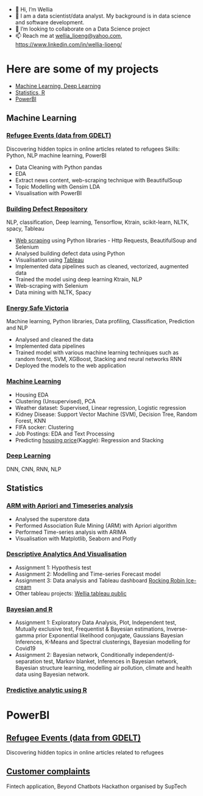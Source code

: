 - 👋 Hi, I’m Wellia
- 👀 I am a data scientist/data analyst. My background is in data science and software development.
- 💞️ I’m looking to collaborate on a Data Science project
- 📫 Reach me at wellia_lioeng@yahoo.com, https://www.linkedin.com/in/wellia-lioeng/

# Here are some of my projects

- [Machine Learning, Deep Learning](#machine-learning)
- [Statistics, R](#statistics)
- [PowerBI](#powerbi)

## Machine Learning

### [Refugee Events (data from GDELT) ](https://github.com/wellia/gdeltRefugee) 
Discovering hidden topics in online articles related to refugees
Skills: Python, NLP machine learning, PowerBI
- Data Cleaning with Python pandas
- EDA
- Extract news content, web-scraping technique with BeautifulSoup
- Topic Modelling with Gensim LDA
- Visualisation with PowerBI
  
### [Building Defect Repository](https://github.com/wellia/buildingDefect) 
NLP, classification, Deep learning, Tensorflow, Ktrain, scikit-learn, NLTK, spacy, Tableau
- [Web scraping](https://github.com/wellia/WebScrapping) using Python libraries - Http Requests, BeautifulSoup and Selenium
- Analysed building defect data using Python 
- Visualisation using [Tableau](https://public.tableau.com/app/profile/wellia.lioeng/viz/BuildingDefects/story)
- Implemented data pipelines such as cleaned, vectorized, augmented data
- Trained the model using deep learning Ktrain, NLP
- Web-scraping with Selenium
- Data mining with NLTK, Spacy

### [Energy Safe Victoria](https://github.com/wellia/capstone_ESV)
Machine learning, Python libraries, Data profiling, Classification, Prediction and NLP
- Analysed and cleaned the data
- Implemented data pipelines
- Trained model with various machine learning techniques such as random forest, SVM, XGBoost, Stacking and neural networks RNN
- Deployed the models to the web application

### [Machine Learning](https://github.com/wellia/Machine_Learning)
- Housing EDA
- Clustering (Unsupervised), PCA
- Weather dataset: Supervised, Linear regression, Logistic regression
- Kidney Disease: Support Vector Machine (SVM), Decision Tree, Random Forest, KNN
- FIFA socker: Clustering
- Job Postings: EDA and Text Processing
- Predicting [housing price](https://github.com/wellia/house_price_kaggle)(Kaggle): Regression and Stacking 

### [Deep Learning](https://github.com/wellia/DeepLearning)
DNN, CNN, RNN, NLP

## Statistics

###  [ARM with Apriori and Timeseries analysis](https://github.com/wellia/superstore)
- Analysed the superstore data
- Performed Association Rule Mining (ARM) with Apriori algorithm
- Performed Time-series analysis with ARIMA
- Visualisation with Matplotlib, Seaborn and Plotly
  
### [Descriptive Analytics And Visualisation](https://github.com/wellia/Descriptive_Analytic_Visualisation)
- Assignment 1: Hypothesis test
- Assignment 2: Modelling and Time-series Forecast model
- Assignment 3: Data analysis and Tableau dashboard [Rocking Robin Ice-cream](https://public.tableau.com/app/profile/wellia.lioeng/viz/RockingRobin_15908123875900/RockingRobinDashboard)
- Other tableau projects: [Wellia tableau public](https://public.tableau.com/app/profile/wellia.lioeng)

### [Bayesian and R](https://github.com/wellia/Bayesian)
- Assignment 1: Exploratory Data Analysis, Plot, Independent test, Mutually exclusive test, Frequentist & Bayesian estimations, Inverse-gamma prior Exponential likelihood conjugate, Gaussians Bayesian Inferences, K-Means and Spectral clusterings, Bayesian modelling for Covid19
- Assignment 2: Bayesian network, Conditionally independent/d-separation test, Markov blanket, Inferences in Bayesian network, Bayesian structure learning, modelling air pollution, climate and health data using Bayesian network.

### [Predictive analytic using R](https://github.com/wellia/Data-ANZ)

# PowerBI

## [Refugee Events (data from GDELT)](https://github.com/wellia/gdeltRefugee) 
Discovering hidden topics in online articles related to refugees

## [Customer complaints](https://github.com/wellia/suptech-hack-PowerBI)
Fintech application, Beyond Chatbots Hackathon organised by SupTech


